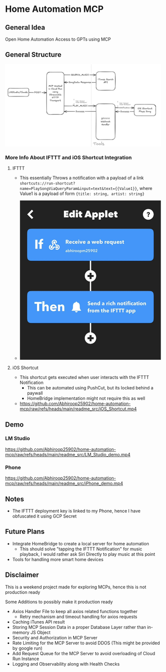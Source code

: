 # Home Automation MCP

## General Idea

Open Home Automation Access to GPTs using MCP

## General Structure

![General Structure of Project](https://github.com/Abhiroop25902/home-automation-mcp/blob/main/readme_src/program_structure.png?raw=true)

### More Info About IFTTT and iOS Shortcut Integration

1. IFTTT

   - This essentially Throws a notification with a payload of a link `shortcuts://run-shortcut?name=PlaySongViaQueryParam&input=text&text={{Value1}}`, where Value1 is a payload of form `{title: string, artist: string}`

   - ![IFTTT Shortcut](https://github.com/Abhiroop25902/home-automation-mcp/raw/refs/heads/main/readme_src/ifttt.jpg?raw=true)

2. iOS Shortcut
   - This shortcut gets executed when user interacts with the IFTTT Notification
     - This can be automated using PushCut, but its locked behind a paywall
     - HomeBridge implementation might not require this as well
   - https://github.com/Abhiroop25902/home-automation-mcp/raw/refs/heads/main/readme_src/iOS_Shortcut.mp4

## Demo

### LM Studio

https://github.com/Abhiroop25902/home-automation-mcp/raw/refs/heads/main/readme_src/LM_Studio_demo.mp4

### Phone

https://github.com/Abhiroop25902/home-automation-mcp/raw/refs/heads/main/readme_src/iPhone_demo.mp4

## Notes

- The IFTTT deployment key is linked to my Phone, hence I have obfuscated it using GCP Secret

## Future Plans

- Integrate HomeBridge to create a local server for home automation
  - This should solve "tapping the IFTTT Notification" for music playback, I would rather ask Siri Directly to play music at this point
- Tools for handling more smart home devices

## Disclaimer

This is a weekend project made for exploring MCPs, hence this is not production ready

Some Additions to possibly make it production ready

- Axios Handler File to keep all axios related functions together
  - Retry mechanism and timeout handling for axios requests
- Caching iTunes API result
- Storing MCP Session Data in a proper Database Layer rather than in-memory JS Object
- Security and Authorization in MCP Server
- Rate Limiting for the MCP Server to avoid DDOS (This might be provided by google run)
- Add Request Queue for the MCP Server to avoid overloading of Cloud Run Instance
- Logging and Observability along with Health Checks
